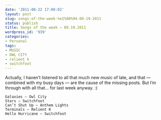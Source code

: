 ```yaml
---
date: '2011-08-22 17:00:02'
layout: post
slug: songs-of-the-week-%e2%80%94-09-19-2011
status: publish
title: Songs of the week — 09.19.2011
wordpress_id: '939'
categories:
- Personal
tags:
- MUSIC
- OWL CITY
- relient k
- switchfoot
---
```


Actually, I haven’t listened to all that much new music of late, and that — combined with my busy days — are the cause of the missing posts. But I’m through with all that… for last week anyway. :)

    Galaxies — Owl City
    Stars — Switchfoot
    Can’t Shut Up — Anthem Lights
    Terminals — Relient K
    Hello Hurricane — Switchfoot

